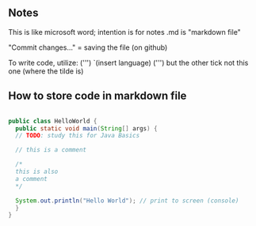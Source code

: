 
## Notes

This is like microsoft word; intention is for notes
.md is "markdown file"

"Commit changes..." = saving the file (on github)

To write code, utilize: (''') `(insert language) (''') but the other tick not this one (where the tilde is)

## How to store code in markdown file
```java

public class HelloWorld {
  public static void main(String[] args) {
  // TODO: study this for Java Basics

  // this is a comment

  /*
  this is also
  a comment
  */

  System.out.println("Hello World"); // print to screen (console)
  }
}

```
